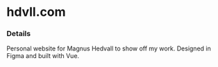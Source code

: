 # hdvll.com

### Details

Personal website for Magnus Hedvall to show off my work. Designed in Figma and built with Vue.

